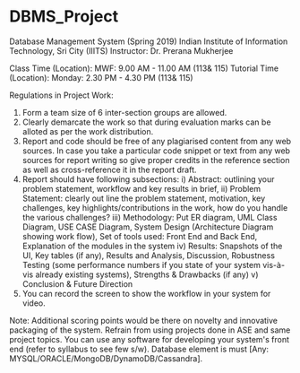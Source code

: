 # DBMS_Project
Database Management System (Spring 2019)
Indian Institute of Information Technology, Sri City (IIITS)
Instructor: Dr. Prerana Mukherjee

Class Time (Location): MWF: 9.00 AM - 11.00 AM (113& 115)
Tutorial Time (Location): Monday: 2.30 PM - 4.30 PM (113& 115)

Regulations in Project Work:
1. Form a team size of 6 inter-section groups are allowed.
2. Clearly demarcate the work so that during evaluation marks can be alloted as per the work distribution. 
3. Report and code should be free of any plagiarised content from any web sources. In case you take a particular code snippet or text from any web sources for report writing so give proper credits in the reference section as well as cross-reference it in the report draft.
4. Report should have following subsections: i) Abstract: outlining your problem statement, workflow and key results in brief, ii) Problem Statement: clearly out line the problem statement, motivation, key challenges, key highlights/contributions in the work, how do you handle the various challenges?
iii) Methodology: Put ER diagram, UML Class Diagram, USE CASE Diagram, System Design (Architecture Diagram showing work flow), Set of tools used: Front End and Back End, Explanation of the modules in the system
iv) Results: Snapshots of the UI, Key tables (if any), Results and Analysis, Discussion, Robustness Testing (some performance numbers if you state of your system vis-à-vis already existing systems), Strengths & Drawbacks (if any)
v) Conclusion & Future Direction
5. You can record the screen to show the workflow in your system for video.

Note: Additional scoring points would be there on novelty and innovative packaging of the system. Refrain from using projects done in ASE and same project topics. You can use any software for developing your system's front end (refer to syllabus to see few s/w). Database element is must [Any: MYSQL/ORACLE/MongoDB/DynamoDB/Cassandra]. 
